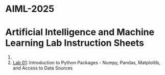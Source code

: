 # AIML-2025
# Artificial Intelligence and Machine Learning Lab Instruction Sheets
1.
2. [Lab 01](): Introduction to Python Packages - Numpy, Pandas, Matplotlib, and Access to Data Sources
